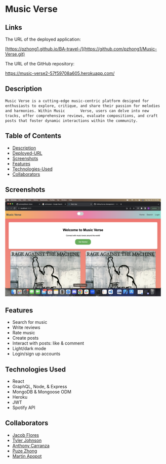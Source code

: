 # Music Verse

## Links

The URL of the deployed application: 

[https://pzhong1.github.io/BA-travel-/](https://github.com/pzhong1/Music-Verse.git)


The URL of the GitHub repository:

https://music-verse2-57f59708a605.herokuapp.com/

## Description

    Music Verse is a cutting-edge music-centric platform designed for enthusiasts to explore, critique, and share their passion for melodies and harmonies. Within Music       Verse, users can delve into new tracks, offer comprehensive reviews, evaluate compositions, and craft posts that foster dynamic interactions within the community.

## Table of Contents

* [Description](#description)
* [Deployed-URL](#deployed-url)
* [Screenshots](#screenshots)
* [Features](#features)
* [Technologies-Used](#technologies-used)
* [Collaborators](#collaborators)


## Screenshots

![Home Page](./Assets/Home-page.png)

## Features

* Search for music
* Write reviews
* Rate music
* Create posts
* Interact with posts: like & comment
* Light/dark mode
* Login/sign up accounts

## Technologies Used

* React
* GraphQL, Node, & Express
* MongoDB & Mongoose ODM
* Heroku
* JWT
* Spotify API

## Collaborators

* <a href="https://github.com/JacobDFlores">Jacob Flores</a>
* <a href="https://github.com/BuggyFord">Tyler Johnson</a>
* <a href="https://github.com/EAnthonycarranza">Anthony Carranza</a>
* <a href="https://github.com/pzhong1">Puze Zhong</a>
* <a href="https://github.com/Mardyyy"> Martin Apopot</a>

